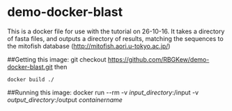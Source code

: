 # demo-docker-blast

This is a docker file for use with the tutorial on 26-10-16.
It takes a directory of fasta files, and outputs a directory of results, matching the sequences to the mitofish database (http://mitofish.aori.u-tokyo.ac.jp/)

##Getting this image:
    git checkout https://github.com/RBGKew/demo-docker-blast.git
then

    docker build ./
##Running this image:
    docker run --rm -v *input_directory*:/input -v *output_directory*:/output *containername*


